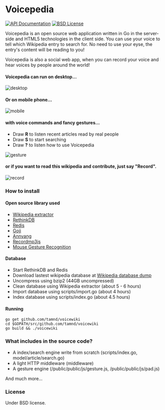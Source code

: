 Voicepedia
=========

[![API Documentation](http://img.shields.io/badge/api-Godoc-blue.svg?style=flat)](http://godoc.org/github.com/tamnd/voicewiki)
[![BSD License](http://img.shields.io/badge/license-BSD-red.svg?style=flat)](http://opensource.org/licenses/MIT)

Voicepedia is an open source web application written in Go in the server-side and HTML5 technologies in the client side. You can use your voice to tell which Wikipedia entry to search for. No need to use your eyse, the entry's content will be reading to you!

Voicepedia is also a social web app, when you can record your voice and hear voices by  people around the world!

#### Voicepedia can run on desktop...

![desktop](https://raw.githubusercontent.com/tamnd/voicewiki/master/screenshots/desktop.png)

#### Or on mobile phone...

![mobile](https://raw.githubusercontent.com/tamnd/voicewiki/master/screenshots/mobile.png)

#### with voice commands and fancy gestures...
- Draw **R** to listen recent articles read by real people
- Draw **S** to start searching
- Draw **?** to listen how to use Voicepedia

![gesture](https://raw.githubusercontent.com/tamnd/voicewiki/master/screenshots/gestures.png)

#### or if you want to read this wikipedia and contribute, just say "Record".
![record](https://raw.githubusercontent.com/tamnd/voicewiki/master/screenshots/record.png)


### How to install

#### Open source library used

* [Wikipedia extractor](https://github.com/bwbaugh/wikipedia-extractor)
* [RethinkDB](http://rethinkdb.com/)
* [Redis](http://redis.io/)
* [Goji](https://goji.io/)
* [Annyang](https://github.com/TalAter/annyang)
* [Recordmp3js](https://github.com/nusofthq/Recordmp3js)
* [Mouse Gesture Recognition](http://www.bytearray.org/?p=91)

#### Database

* Start RethinkDB and Redis
* Download lastest wikipedia database at [Wikipedia database dump](http://download.wikimedia.org/enwiki/latest/enwiki-latest-pages-articles.xml.bz2)
* Uncompress using bzip2 (44GB uncompressed)
* Clean database using Wikipedia extractor (about 5 - 6 hours)
* Import database using scripts/import.go (about 4 hours)
* Index database using scripts/index.go (about 4.5 hours)

#### Running

```
go get github.com/tamnd/voicewiki
cd $GOPATH/src/github.com/tamnd/voicewiki
go build && ./voicewiki
```


### What includes in the source code?

* A index/search engine write from scratch (scripts/index.go, model/article/search.go)
* A light HTTP middleware (middleware)
* A gesture engine (/public/public/js/gesture.js, /public/public/js/pad.js)

And much more...

### License
Under BSD license.
